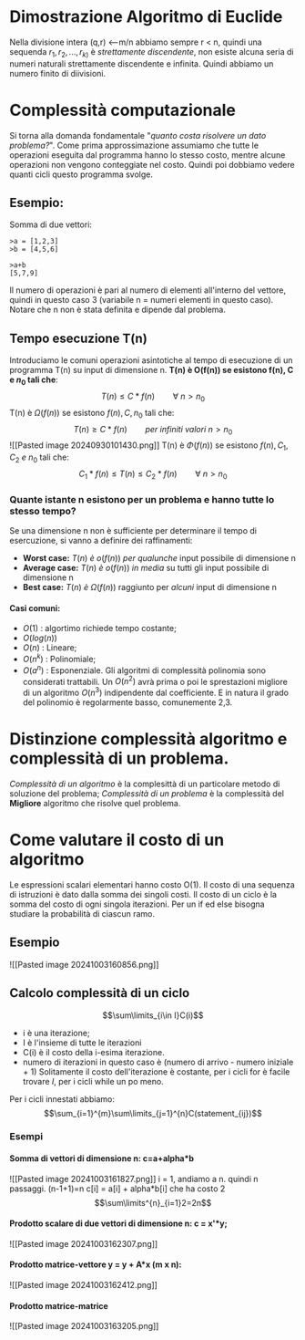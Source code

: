 # Dimostrazione Algoritmo di Euclide
Nella divisione intera (q,r) <--m/n abbiamo sempre r < n, quindi una sequenda $r_1,r_2,...,r_{k)}$ è *strettamente discendente*, non esiste alcuna seria di numeri naturali strettamente discendente e infinita. Quindi abbiamo un numero finito di diivisioni.

# Complessità computazionale
Si torna alla domanda fondamentale "*quanto costa risolvere un dato problema?*".
Come prima approssimazione assumiamo che tutte le operazioni eseguita dal programma hanno lo stesso costo, mentre alcune operazioni non vengono conteggiate nel costo. Quindi poi dobbiamo vedere quanti cicli questo programma svolge.

## Esempio: 
Somma di due vettori:
```
>a = [1,2,3]
>b = [4,5,6]

>a+b
[5,7,9]
```
Il numero di operazioni è pari al numero di elementi all'interno del vettore, quindi in questo caso 3 (variabile n = numeri elementi in questo caso).
Notare che n non è stata definita e dipende dal problema.

## Tempo esecuzione T(n)
Introduciamo le comuni operazioni asintotiche al tempo di esecuzione di un programma T(n) su input di dimensione n.
**T(n) è O(f(n)) se esistono f(n), C e $n_0$ tali che**:
$$T(n) \leq C * f(n) \qquad \forall \ n >n_{0}$$
T(n) è $\Omega(f(n))$ se esistono $f(n), C,n_{0}$ tali che:
$$T(n) \geq C*f(n) \qquad per \ infiniti \ valori \ n >n_{0}$$
![[Pasted image 20240930101430.png]]
T(n) è $\Phi(f(n))$ se esistono $f(n),C_{1},C_{2} \ e \ n_0$ tali che:
$$C_{1}*f(n) \leq T(n) \leq C_{2}*f(n) \qquad \forall \ n > n_{0}$$


### Quante istante n esistono per un problema e hanno tutte lo stesso tempo?
Se una dimensione n non è sufficiente per determinare il tempo di esercuzione, si vanno a definire dei raffinamenti:
- **Worst case:** $T(n) \ è \ o(f(n))$ *per qualunche* input possibile di dimensione n
- **Average case:** $T(n) \ è \ o(f(n))$ *in media* su tutti gli input possibile di dimensione n
- **Best case:** $T(n) \ è \ \Omega(f(n))$ raggiunto per *alcuni* input di dimensione n

#### Casi comuni:
- $O(1)$ : algortimo richiede tempo costante;
-  $O(log(n))$
- $O(n)$ : Lineare;
- $O(n^{k})$ : Polinomiale;
- $O(a^{n})$ : Esponenziale.
Gli algoritmi di complessità polinomia sono considerati trattabili. Un $O(n^2)$ avrà prima o poi le sprestazioni migliore di un algoritmo $O(n^3)$ indipendente dal coefficiente. E in natura il grado del polinomio è regolarmente basso, comunemente 2,3.


# Distinzione complessità algoritmo e complessità di un problema.
*Complessità di un algoritmo* è la complesittà di un particolare metodo di soluzione del problema;
*Complessità di un problema* è la complessità del **Migliore** algoritmo che risolve quel problema.



# Come valutare il costo di un algoritmo
Le espressioni scalari elementari hanno costo O(1).
Il costo di una sequenza di istruzioni è dato dalla somma dei singoli costi.
Il costo di un ciclo è la somma del costo di ogni singola iterazioni.
Per un if ed else bisogna studiare la probabilità di ciascun ramo.

## Esempio
![[Pasted image 20241003160856.png]]

## Calcolo complessità di un ciclo
$$\sum\limits_{i\in I}C(i)$$
- i è una iterazione;
- I è l'insieme di tutte le iterazioni
- C(i) è il costo della i-esima iterazione.
- numero di iterazioni in questo caso è (numero di arrivo - numero iniziale + 1)
Solitamente il costo dell'iterazione è costante, per i cicli for è facile trovare $I$, per i cicli while un po meno.

Per i cicli innestati abbiamo:
$$\sum_{i=1}^{m}\sum\limits_{j=1}^{n}C(statement_{ij})$$
### Esempi
#### Somma di vettori di dimensione n: c=a+alpha\*b
![[Pasted image 20241003161827.png]]
i = 1, andiamo a n. quindi n passaggi. (n-1+1)=n 
c[i] = a[i] + alpha\*b[i]    che ha costo 2
$$\sum\limits^{n}_{i=1}2=2n$$

#### Prodotto scalare di due vettori di dimensione n: c = x'\*y;
![[Pasted image 20241003162307.png]]



#### Prodotto matrice-vettore y = y + A\*x (m x n):
![[Pasted image 20241003162412.png]]



#### Prodotto matrice-matrice
![[Pasted image 20241003163205.png]]


